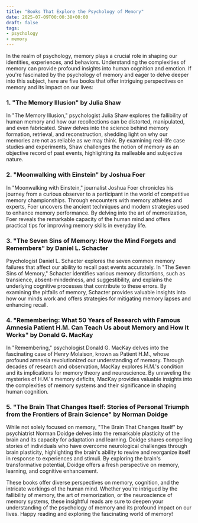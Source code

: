 ```yaml
---
title: "Books That Explore the Psychology of Memory"
date: 2025-07-09T00:00:38+00:00
draft: false
tags:
- psychology
- memory
---
```


In the realm of psychology, memory plays a crucial role in shaping our identities, experiences, and behaviors. Understanding the complexities of memory can provide profound insights into human cognition and emotion. If you're fascinated by the psychology of memory and eager to delve deeper into this subject, here are five books that offer intriguing perspectives on memory and its impact on our lives:

### 1. "The Memory Illusion" by Julia Shaw

In "The Memory Illusion," psychologist Julia Shaw explores the fallibility of human memory and how our recollections can be distorted, manipulated, and even fabricated. Shaw delves into the science behind memory formation, retrieval, and reconstruction, shedding light on why our memories are not as reliable as we may think. By examining real-life case studies and experiments, Shaw challenges the notion of memory as an objective record of past events, highlighting its malleable and subjective nature.

### 2. "Moonwalking with Einstein" by Joshua Foer

In "Moonwalking with Einstein," journalist Joshua Foer chronicles his journey from a curious observer to a participant in the world of competitive memory championships. Through encounters with memory athletes and experts, Foer uncovers the ancient techniques and modern strategies used to enhance memory performance. By delving into the art of memorization, Foer reveals the remarkable capacity of the human mind and offers practical tips for improving memory skills in everyday life.

### 3. "The Seven Sins of Memory: How the Mind Forgets and Remembers" by Daniel L. Schacter

Psychologist Daniel L. Schacter explores the seven common memory failures that affect our ability to recall past events accurately. In "The Seven Sins of Memory," Schacter identifies various memory distortions, such as transience, absent-mindedness, and suggestibility, and explains the underlying cognitive processes that contribute to these errors. By examining the pitfalls of memory, Schacter provides valuable insights into how our minds work and offers strategies for mitigating memory lapses and enhancing recall.

### 4. "Remembering: What 50 Years of Research with Famous Amnesia Patient H.M. Can Teach Us about Memory and How It Works" by Donald G. MacKay

In "Remembering," psychologist Donald G. MacKay delves into the fascinating case of Henry Molaison, known as Patient H.M., whose profound amnesia revolutionized our understanding of memory. Through decades of research and observation, MacKay explores H.M.'s condition and its implications for memory theory and neuroscience. By unraveling the mysteries of H.M.'s memory deficits, MacKay provides valuable insights into the complexities of memory systems and their significance in shaping human cognition.

### 5. "The Brain That Changes Itself: Stories of Personal Triumph from the Frontiers of Brain Science" by Norman Doidge

While not solely focused on memory, "The Brain That Changes Itself" by psychiatrist Norman Doidge delves into the remarkable plasticity of the brain and its capacity for adaptation and learning. Doidge shares compelling stories of individuals who have overcome neurological challenges through brain plasticity, highlighting the brain's ability to rewire and reorganize itself in response to experiences and stimuli. By exploring the brain's transformative potential, Doidge offers a fresh perspective on memory, learning, and cognitive enhancement.

These books offer diverse perspectives on memory, cognition, and the intricate workings of the human mind. Whether you're intrigued by the fallibility of memory, the art of memorization, or the neuroscience of memory systems, these insightful reads are sure to deepen your understanding of the psychology of memory and its profound impact on our lives. Happy reading and exploring the fascinating world of memory!